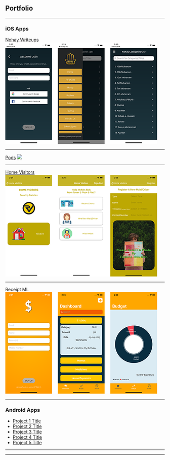 ## Portfolio

---

### iOS Apps

[Nohay Writeups](https://itunes.apple.com/in/app/nohay-writeups/id1446049674?mt=8)
<img src="images/nohay_writeups.png?raw=true"/>

---
[Pods](https://apps.apple.com/in/app/pods-app/id1476801929)
<img src="images/dummy_thumbnail.jpg?raw=true"/>

---
[Home Visitors](https://apps.apple.com/in/app/homevisitors/id1458984379)
<img src="images/home_visitors.png?raw=true"/>

---

Receipt ML
<img src="images/receipt_ml.png"/>

---

### Android Apps

- [Project 1 Title](http://example.com/)
- [Project 2 Title](http://example.com/)
- [Project 3 Title](http://example.com/)
- [Project 4 Title](http://example.com/)
- [Project 5 Title](http://example.com/)

---



---

